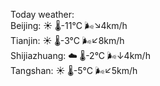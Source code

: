Today weather:  
Beijing: ☀️   🌡️-11°C 🌬️↘4km/h  
Tianjin: ☀️   🌡️-3°C 🌬️↙8km/h  
Shijiazhuang: ☁️   🌡️-2°C 🌬️↓4km/h  
Tangshan: ☀️   🌡️-5°C 🌬️↙5km/h  
